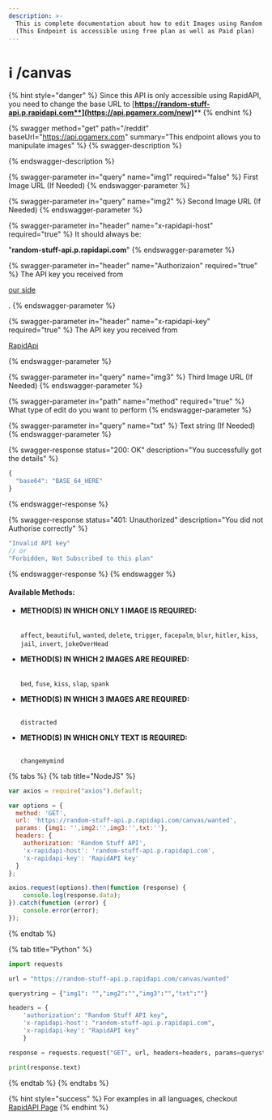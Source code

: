 ```yaml
---
description: >-
  This is complete documentation about how to edit Images using Random Stuff API
  (This Endpoint is accessible using free plan as well as Paid plan)
---
```


# ℹ /canvas

{% hint style="danger" %}
Since this API is only accessible using RapidAPI, you need to change the base URL to [**https://random-stuff-api.p.rapidapi.com**](https://api.pgamerx.com/new)****
{% endhint %}

{% swagger method="get" path="/reddit" baseUrl="https://api.pgamerx.com" summary="This endpoint allows you to manipulate images" %}
{% swagger-description %}

{% endswagger-description %}

{% swagger-parameter in="query" name="img1" required="false" %}
First Image URL (If Needed)
{% endswagger-parameter %}

{% swagger-parameter in="query" name="img2" %}
Second Image URL (If Needed)
{% endswagger-parameter %}

{% swagger-parameter in="header" name="x-rapidapi-host" required="true" %}
It should always be:&#x20;

"**random-stuff-api.p.rapidapi.com**"
{% endswagger-parameter %}

{% swagger-parameter in="header" name="Authorizaion" required="true" %}
The API key you received from 

[our side](https://app.gitbook.com/s/wAV35y0SE6CIikQl9Bl7/)

.
{% endswagger-parameter %}

{% swagger-parameter in="header" name="x-rapidapi-key" required="true" %}
The API key you received from 

[RapidApi](https://docs.rapidapi.com/docs/keys)


{% endswagger-parameter %}

{% swagger-parameter in="query" name="img3" %}
Third Image URL (If Needed)
{% endswagger-parameter %}

{% swagger-parameter in="path" name="method" required="true" %}
What type of edit do you want to perform
{% endswagger-parameter %}

{% swagger-parameter in="query" name="txt" %}
Text string (If Needed)
{% endswagger-parameter %}

{% swagger-response status="200: OK" description="You successfully got the details" %}
```javascript
{
  "base64": "BASE_64_HERE"
}
```
{% endswagger-response %}

{% swagger-response status="401: Unauthorized" description="You did not Authorise correctly" %}
```javascript
"Invalid API key"
// or 
"Forbidden, Not Subscribed to this plan"
```
{% endswagger-response %}
{% endswagger %}

#### Available Methods:&#x20;

*   **METHOD(S) IN WHICH ONLY 1 IMAGE IS REQUIRED:**

    \
    `affect`, `beautiful`, `wanted`, `delete`, `trigger`, `facepalm`, `blur`, `hitler`, `kiss`, `jail`, `invert`, `jokeOverHead`
*   **METHOD(S) IN WHICH 2 IMAGES ARE REQUIRED:**

    \
    `bed`, `fuse`, `kiss`, `slap`, `spank`
*   **METHOD(S) IN WHICH 3 IMAGES ARE REQUIRED:**

    \
    `distracted`
*   **METHOD(S) IN WHICH ONLY TEXT IS REQUIRED:**

    \
    `changemymind`

{% tabs %}
{% tab title="NodeJS" %}
```javascript
var axios = require("axios").default;

var options = {
  method: 'GET',
  url: 'https://random-stuff-api.p.rapidapi.com/canvas/wanted',
  params: {img1: '',img2:'',img3:'',txt:''},
  headers: {
    authorization: 'Random Stuff API',
    'x-rapidapi-host': 'random-stuff-api.p.rapidapi.com',
    'x-rapidapi-key': 'RapidAPI key'
  }
};

axios.request(options).then(function (response) {
	console.log(response.data);
}).catch(function (error) {
	console.error(error);
});
```
{% endtab %}

{% tab title="Python" %}
```python
import requests

url = "https://random-stuff-api.p.rapidapi.com/canvas/wanted"

querystring = {"img1": "","img2":"","img3":"","txt":""}

headers = {
    'authorization': "Random Stuff API key",
    'x-rapidapi-host': "random-stuff-api.p.rapidapi.com",
    'x-rapidapi-key': "RapidAPI key"
    }

response = requests.request("GET", url, headers=headers, params=querystring)

print(response.text)
```
{% endtab %}
{% endtabs %}

{% hint style="success" %}
For examples in all languages, checkout [RapidAPI Page](https://api.pgamerx.com/new)
{% endhint %}
